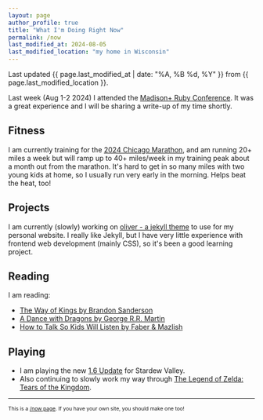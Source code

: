 ```yaml
---
layout: page
author_profile: true
title: "What I'm Doing Right Now"
permalink: /now
last_modified_at: 2024-08-05
last_modified_location: "my home in Wisconsin"
---
```


Last updated {{ page.last_modified_at | date: "%A, %B %d, %Y" }} from {{ page.last_modified_location }}.

Last week (Aug 1-2 2024) I attended the [Madison+ Ruby Conference](https://www.madisonruby.com/).
It was a great experience and I will be sharing a write-up of my time shortly.

## Fitness

I am currently training for the [2024 Chicago Marathon](https://www.chicagomarathon.com/), and am running 20+ miles a week but will ramp up to 40+ miles/week in my training peak about a month out from the marathon. It's hard to get in so many miles with two young kids at home, so I usually run very early in the morning. Helps beat the heat, too!

## Projects

I am currently (slowly) working on [oliver - a jekyll theme](https://github.com/dcchambers/oliver) to use for my personal website. I really like Jekyll, but I have very little experience with frontend web development (mainly CSS), so it's been a good learning project.

## Reading

I am reading:
- [The Way of Kings by Brandon Sanderson](https://www.goodreads.com/book/show/7235533-the-way-of-kings)
- [A Dance with Dragons by George R.R. Martin](https://www.goodreads.com/book/show/13422727-a-dance-with-dragons)
- [How to Talk So Kids Will Listen by Faber & Mazlish](https://www.goodreads.com/book/show/769016.How_to_Talk_So_Kids_Will_Listen_Listen_So_Kids_Will_Talk)

## Playing

- I am playing the new [1.6 Update](https://www.stardewvalley.net/stardew-valley-1-6-update-full-changelog/) for Stardew Valley.
- Also continuing to slowly work my way through [The Legend of Zelda: Tears of the Kingdom](https://zelda.nintendo.com/tears-of-the-kingdom/).

---

<p style="font-size: 0.75em">
This is a <a href="https://nownownow.com/about">/now page</a>. If you have your own site, you should make one too!
</p>
